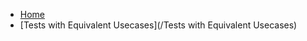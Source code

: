 <!-- docs/_sidebar.md -->

- [Home](/readme.md)
- [Tests with Equivalent Usecases](/Tests with Equivalent Usecases)

